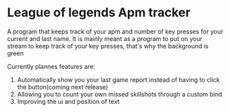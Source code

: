 # League of legends Apm tracker
A program that keeps track of your apm and number of key presses for your current and last name.
It is mainly meant as a program to put on your stream to keep track of your key presses, that's why the background is green

Currently plannes features are:
1. Automatically show you your last game report instead of having to click the button(coming next release)
2. Allowing you to count your own missed skillshots through a custom bind
3. Improving the ui and position of text
